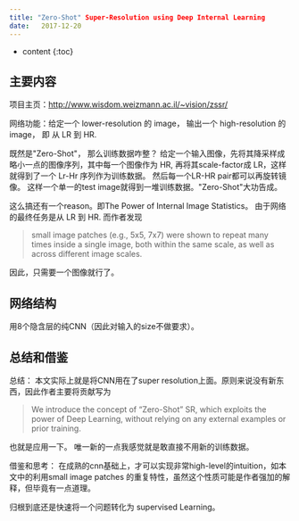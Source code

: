 ```yaml
--- 
title: "Zero-Shot" Super-Resolution using Deep Internal Learning
date:   2017-12-20
---
```




* content
{:toc}


## 主要内容
项目主页：http://www.wisdom.weizmann.ac.il/~vision/zssr/

网络功能：给定一个 lower-resolution 的 image， 输出一个 high-resolution 的 image， 即 从 LR 到 HR.

既然是"Zero-Shot"， 那么训练数据咋整？ 给定一个输入图像，先将其降采样成略小一点的图像序列，其中每一个图像作为 HR, 再将其scale-factor成 LR，这样就得到了一个 Lr-Hr 序列作为训练数据。
然后每一个LR-HR pair都可以再旋转镜像。
这样一个单一的test image就得到一堆训练数据。"Zero-Shot"大功告成。

这么搞还有一个reason。即The Power of Internal Image Statistics。
由于网络的最终任务是从 LR 到 HR.
而作者发现
>small image patches (e.g., 5x5, 7x7) were shown to repeat many times inside a single image, both within the same scale, as well as across different image scales.

因此，只需要一个图像就行了。

## 网络结构
用8个隐含层的纯CNN（因此对输入的size不做要求）。

## 总结和借鉴
总结：
本文实际上就是将CNN用在了super resolution上面。原则来说没有新东西，因此作者主要将贡献写为
>We introduce the concept of “Zero-Shot” SR, which exploits the power of Deep Learning, without relying on any external examples or prior training.

也就是应用一下。
唯一新的一点我感觉就是敢直接不用新的训练数据。


借鉴和思考：
在成熟的cnn基础上，才可以实现非常high-level的intuition，如本文中的利用small image patches 的重复特性，虽然这个性质可能是作者强加的解释，但毕竟有一点道理。

归根到底还是快速将一个问题转化为 supervised Learning。